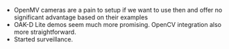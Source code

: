 - OpenMV cameras are a pain to setup if we want to use then and offer no significant advantage based on their examples
- OAK-D Lite demos seem much more promising. OpenCV integration also more straightforward.
- Started surveillance.